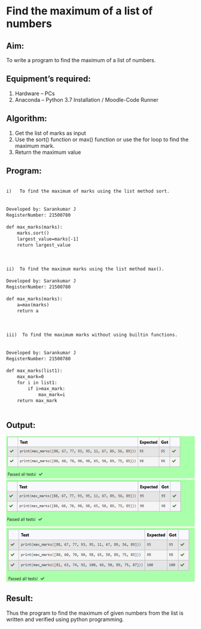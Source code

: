 # Find the maximum of a list of numbers
## Aim:
To write a program to find the maximum of a list of numbers.
## Equipment’s required:
1.	Hardware – PCs
2.	Anaconda – Python 3.7 Installation / Moodle-Code Runner
## Algorithm:
1.	Get the list of marks as input
2.	Use the sort() function or max() function or use the for loop to find the maximum mark.
3.	Return the maximum value
## Program:
~~~

i)	 To find the maximum of marks using the list method sort.


Developed by: Sarankumar J
RegisterNumber: 21500780

def max_marks(marks):
    marks.sort()
    largest_value=marks[-1]
    return largest_value
    


ii)	 To find the maximum marks using the list method max().
 
Developed by: Sarankumar J
RegisterNumber: 21500780

def max_marks(marks):
    a=max(marks)
    return a
    


iii)  To find the maximum marks without using builtin functions.


Developed by: Sarankumar J
RegisterNumber: 21500780

def max_marks(list1):
    max_mark=0
    for i in list1:
        if i>max_mark:
            max_mark=i
    return max_mark
                
~~~

## Output:
![gitlogo](output1.png)
![gitlogo](output2.png)
![gitlogo](output3.png)


## Result:
Thus the program to find the maximum of given numbers from the list is written and verified using python programming.
